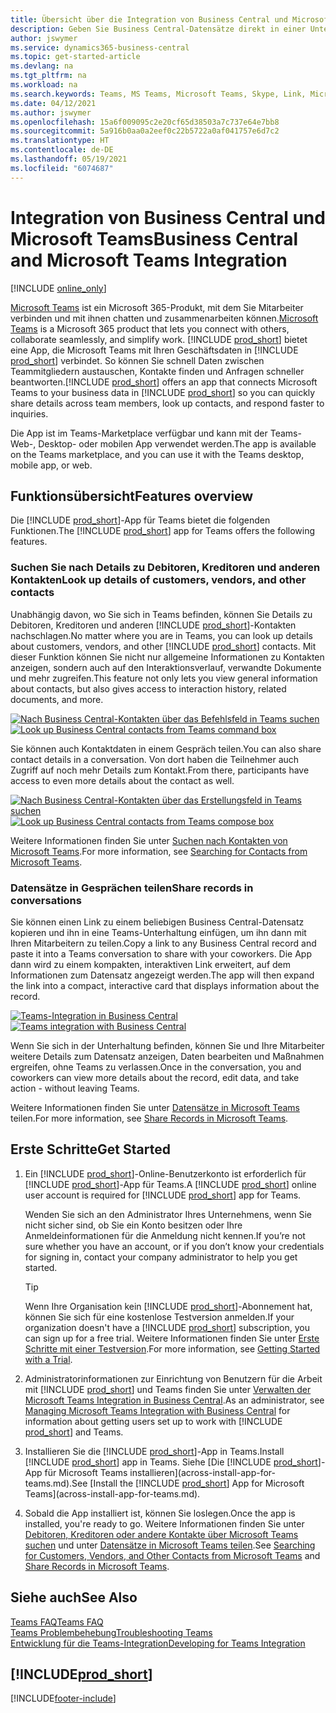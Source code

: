 ```yaml
---
title: Übersicht über die Integration von Business Central und Microsoft Teams | Microsoft Docs
description: Geben Sie Business Central-Datensätze direkt in einer Unterhaltung in Teams frei.
author: jswymer
ms.service: dynamics365-business-central
ms.topic: get-started-article
ms.devlang: na
ms.tgt_pltfrm: na
ms.workload: na
ms.search.keywords: Teams, MS Teams, Microsoft Teams, Skype, Link, Microsoft 365, collaborate, collaboration, teamwork
ms.date: 04/12/2021
ms.author: jswymer
ms.openlocfilehash: 15a6f009095c2e20cf65d38503a7c737e64e7bb8
ms.sourcegitcommit: 5a916b0aa0a2eef0c22b5722a0af041757e6d7c2
ms.translationtype: HT
ms.contentlocale: de-DE
ms.lasthandoff: 05/19/2021
ms.locfileid: "6074687"
---
```

# <a name="business-central-and-microsoft-teams-integration"></a><span data-ttu-id="0f851-103">Integration von Business Central und Microsoft Teams</span><span class="sxs-lookup"><span data-stu-id="0f851-103">Business Central and Microsoft Teams Integration</span></span>

[!INCLUDE [online_only](includes/online_only.md)]

<span data-ttu-id="0f851-104">[Microsoft Teams](https://www.microsoft.com/en-us/microsoft-365/microsoft-teams) ist ein Microsoft 365-Produkt, mit dem Sie Mitarbeiter verbinden und mit ihnen chatten und zusammenarbeiten können.</span><span class="sxs-lookup"><span data-stu-id="0f851-104">[Microsoft Teams](https://www.microsoft.com/en-us/microsoft-365/microsoft-teams) is a Microsoft 365 product that lets you connect with others, collaborate seamlessly, and simplify work.</span></span> <span data-ttu-id="0f851-105">[!INCLUDE [prod_short](includes/prod_short.md)] bietet eine App, die Microsoft Teams mit Ihren Geschäftsdaten in [!INCLUDE [prod_short](includes/prod_short.md)] verbindet. So können Sie schnell Daten zwischen Teammitgliedern austauschen, Kontakte finden und Anfragen schneller beantworten.</span><span class="sxs-lookup"><span data-stu-id="0f851-105">[!INCLUDE [prod_short](includes/prod_short.md)] offers an app that connects Microsoft Teams to your business data in [!INCLUDE [prod_short](includes/prod_short.md)] so you can quickly share details across team members, look up contacts, and respond faster to inquiries.</span></span>

<span data-ttu-id="0f851-106">Die App ist im Teams-Marketplace verfügbar und kann mit der Teams-Web-, Desktop- oder mobilen App verwendet werden.</span><span class="sxs-lookup"><span data-stu-id="0f851-106">The app is available on the Teams marketplace, and you can use it with the Teams desktop, mobile app, or web.</span></span>

## <a name="features-overview"></a><span data-ttu-id="0f851-107">Funktionsübersicht</span><span class="sxs-lookup"><span data-stu-id="0f851-107">Features overview</span></span>

<span data-ttu-id="0f851-108">Die [!INCLUDE [prod_short](includes/prod_short.md)]-App für Teams bietet die folgenden Funktionen.</span><span class="sxs-lookup"><span data-stu-id="0f851-108">The [!INCLUDE [prod_short](includes/prod_short.md)] app for Teams offers the following features.</span></span>

### <a name="look-up-details-of-customers-vendors-and-other-contacts"></a><span data-ttu-id="0f851-109">Suchen Sie nach Details zu Debitoren, Kreditoren und anderen Kontakten</span><span class="sxs-lookup"><span data-stu-id="0f851-109">Look up details of customers, vendors, and other contacts</span></span>

<span data-ttu-id="0f851-110">Unabhängig davon, wo Sie sich in Teams befinden, können Sie Details zu Debitoren, Kreditoren und anderen [!INCLUDE [prod_short](includes/prod_short.md)]-Kontakten nachschlagen.</span><span class="sxs-lookup"><span data-stu-id="0f851-110">No matter where you are in Teams, you can look up details about customers, vendors, and other [!INCLUDE [prod_short](includes/prod_short.md)] contacts.</span></span> <span data-ttu-id="0f851-111">Mit dieser Funktion können Sie nicht nur allgemeine Informationen zu Kontakten anzeigen, sondern auch auf den Interaktionsverlauf, verwandte Dokumente und mehr zugreifen.</span><span class="sxs-lookup"><span data-stu-id="0f851-111">This feature not only lets you view general information about contacts, but also gives access to interaction history, related documents, and more.</span></span>

 <span data-ttu-id="0f851-112">[![Nach Business Central-Kontakten über das Befehlsfeld in Teams suchen](media/teams-contacts-overview.png)](media/teams-contacts-overview.png#lightbox)</span><span class="sxs-lookup"><span data-stu-id="0f851-112">[![Look up Business Central contacts from Teams command box](media/teams-contacts-overview.png)](media/teams-contacts-overview.png#lightbox)</span></span>

<span data-ttu-id="0f851-113">Sie können auch Kontaktdaten in einem Gespräch teilen.</span><span class="sxs-lookup"><span data-stu-id="0f851-113">You can also share contact details in a conversation.</span></span> <span data-ttu-id="0f851-114">Von dort haben die Teilnehmer auch Zugriff auf noch mehr Details zum Kontakt.</span><span class="sxs-lookup"><span data-stu-id="0f851-114">From there, participants have access to even more details about the contact as well.</span></span>

 <span data-ttu-id="0f851-115">[![Nach Business Central-Kontakten über das Erstellungsfeld in Teams suchen](media/teams-contacts.png)](media/teams-contacts.png#lightbox)</span><span class="sxs-lookup"><span data-stu-id="0f851-115">[![Look up Business Central contacts from Teams compose box](media/teams-contacts.png)](media/teams-contacts.png#lightbox)</span></span>

<span data-ttu-id="0f851-116">Weitere Informationen finden Sie unter [Suchen nach Kontakten von Microsoft Teams](across-search-contacts-teams.md).</span><span class="sxs-lookup"><span data-stu-id="0f851-116">For more information, see [Searching for Contacts from Microsoft Teams](across-search-contacts-teams.md).</span></span>

### <a name="share-records-in-conversations"></a><span data-ttu-id="0f851-117">Datensätze in Gesprächen teilen</span><span class="sxs-lookup"><span data-stu-id="0f851-117">Share records in conversations</span></span>

<span data-ttu-id="0f851-118">Sie können einen Link zu einem beliebigen Business Central-Datensatz kopieren und ihn in eine Teams-Unterhaltung einfügen, um ihn dann mit Ihren Mitarbeitern zu teilen.</span><span class="sxs-lookup"><span data-stu-id="0f851-118">Copy a link to any Business Central record and paste it into a Teams conversation to share with your coworkers.</span></span> <span data-ttu-id="0f851-119">Die App dann wird zu einem kompakten, interaktiven Link erweitert, auf dem Informationen zum Datensatz angezeigt werden.</span><span class="sxs-lookup"><span data-stu-id="0f851-119">The app will then expand the link into a compact, interactive card that displays information about the record.</span></span>

<span data-ttu-id="0f851-120">[![Teams-Integration in Business Central](media/teams-intro-v3.png)](media/teams-intro-v3.png#lightbox)</span><span class="sxs-lookup"><span data-stu-id="0f851-120">[![Teams integration with Business Central](media/teams-intro-v3.png)](media/teams-intro-v3.png#lightbox)</span></span>

<span data-ttu-id="0f851-121">Wenn Sie sich in der Unterhaltung befinden, können Sie und Ihre Mitarbeiter weitere Details zum Datensatz anzeigen, Daten bearbeiten und Maßnahmen ergreifen, ohne Teams zu verlassen.</span><span class="sxs-lookup"><span data-stu-id="0f851-121">Once in the conversation, you and coworkers can view more details about the record, edit data, and take action - without leaving Teams.</span></span>

<span data-ttu-id="0f851-122">Weitere Informationen finden Sie unter [Datensätze in Microsoft Teams](across-working-with-teams.md) teilen.</span><span class="sxs-lookup"><span data-stu-id="0f851-122">For more information, see [Share Records in Microsoft Teams](across-working-with-teams.md).</span></span>

## <a name="get-started"></a><span data-ttu-id="0f851-123">Erste Schritte</span><span class="sxs-lookup"><span data-stu-id="0f851-123">Get Started</span></span>

1. <span data-ttu-id="0f851-124">Ein [!INCLUDE [prod_short](includes/prod_short.md)]-Online-Benutzerkonto ist erforderlich für [!INCLUDE [prod_short](includes/prod_short.md)]-App für Teams.</span><span class="sxs-lookup"><span data-stu-id="0f851-124">A [!INCLUDE [prod_short](includes/prod_short.md)] online user account is required for [!INCLUDE [prod_short](includes/prod_short.md)] app for Teams.</span></span>

    <span data-ttu-id="0f851-125">Wenden Sie sich an den Administrator Ihres Unternehmens, wenn Sie nicht sicher sind, ob Sie ein Konto besitzen oder Ihre Anmeldeinformationen für die Anmeldung nicht kennen.</span><span class="sxs-lookup"><span data-stu-id="0f851-125">If you’re not sure whether you have an account, or if you don’t know your credentials for signing in, contact your company administrator to help you get started.</span></span>

    > [!TIP]
    > <span data-ttu-id="0f851-126">Wenn Ihre Organisation kein [!INCLUDE [prod_short](includes/prod_short.md)]-Abonnement hat, können Sie sich für eine kostenlose Testversion anmelden.</span><span class="sxs-lookup"><span data-stu-id="0f851-126">If your organization doesn't have a [!INCLUDE [prod_short](includes/prod_short.md)] subscription, you can sign up for a free trial.</span></span> <span data-ttu-id="0f851-127">Weitere Informationen finden Sie unter [Erste Schritte mit einer Testversion](across-preview.md#getting-started-with-a-trial).</span><span class="sxs-lookup"><span data-stu-id="0f851-127">For more information, see [Getting Started with a Trial](across-preview.md#getting-started-with-a-trial).</span></span>

2. <span data-ttu-id="0f851-128">Administratorinformationen zur Einrichtung von Benutzern für die Arbeit mit [!INCLUDE [prod_short](includes/prod_short.md)] und Teams finden Sie unter [Verwalten der Microsoft Teams Integration in Business Central](admin-teams-integration.md).</span><span class="sxs-lookup"><span data-stu-id="0f851-128">As an administrator, see [Managing Microsoft Teams Integration with Business Central](admin-teams-integration.md) for information about getting users set up to work with [!INCLUDE [prod_short](includes/prod_short.md)] and Teams.</span></span>
3. <span data-ttu-id="0f851-129">Installieren Sie die [!INCLUDE [prod_short](includes/prod_short.md)]-App in Teams.</span><span class="sxs-lookup"><span data-stu-id="0f851-129">Install [!INCLUDE [prod_short](includes/prod_short.md)] app in Teams.</span></span> <span data-ttu-id="0f851-130">Siehe [Die [!INCLUDE [prod_short](includes/prod_short.md)]-App für Microsoft Teams installieren](across-install-app-for-teams.md).</span><span class="sxs-lookup"><span data-stu-id="0f851-130">See [Install the [!INCLUDE [prod_short](includes/prod_short.md)] App for Microsoft Teams](across-install-app-for-teams.md).</span></span>
4. <span data-ttu-id="0f851-131">Sobald die App installiert ist, können Sie loslegen.</span><span class="sxs-lookup"><span data-stu-id="0f851-131">Once the app is installed, you're ready to go.</span></span> <span data-ttu-id="0f851-132">Weitere Informationen finden Sie unter [Debitoren, Kreditoren oder andere Kontakte über Microsoft Teams suchen](across-search-contacts-teams.md) und unter [Datensätze in Microsoft Teams teilen](across-working-with-teams.md).</span><span class="sxs-lookup"><span data-stu-id="0f851-132">See [Searching for Customers, Vendors, and Other Contacts from Microsoft Teams](across-search-contacts-teams.md) and [Share Records in Microsoft Teams](across-working-with-teams.md).</span></span> 

## <a name="see-also"></a><span data-ttu-id="0f851-133">Siehe auch</span><span class="sxs-lookup"><span data-stu-id="0f851-133">See Also</span></span>

[<span data-ttu-id="0f851-134">Teams FAQ</span><span class="sxs-lookup"><span data-stu-id="0f851-134">Teams FAQ</span></span>](teams-faq.md)  
[<span data-ttu-id="0f851-135">Teams Problembehebung</span><span class="sxs-lookup"><span data-stu-id="0f851-135">Troubleshooting Teams</span></span>](admin-teams-troubleshooting.md)  
[<span data-ttu-id="0f851-136">Entwicklung für die Teams-Integration</span><span class="sxs-lookup"><span data-stu-id="0f851-136">Developing for Teams Integration</span></span>](/dynamics365/business-central/dev-itpro/developer/devenv-develop-for-teams)
  
## [!INCLUDE[prod_short](includes/free_trial_md.md)]  


[!INCLUDE[footer-include](includes/footer-banner.md)]